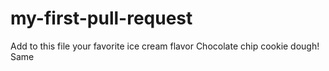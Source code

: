 # my-first-pull-request
Add to this file your favorite ice cream flavor
Chocolate chip cookie dough! Same